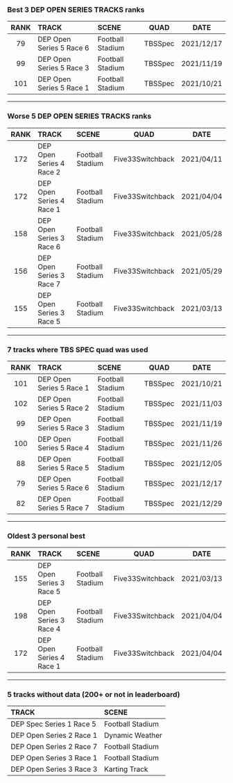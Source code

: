 ### Best 3 DEP OPEN SERIES TRACKS ranks
|RANK|TRACK|SCENE|QUAD|DATE|
|:---:|:---|:---|:---:|:---:|
|79|DEP Open Series 5 Race 6|Football Stadium|TBSSpec|2021/12/17|
|99|DEP Open Series 5 Race 3|Football Stadium|TBSSpec|2021/11/19|
|101|DEP Open Series 5 Race 1|Football Stadium|TBSSpec|2021/10/21|
---
### Worse 5 DEP OPEN SERIES TRACKS ranks
|RANK|TRACK|SCENE|QUAD|DATE|
|:---:|:---|:---|:---:|:---:|
|172|DEP Open Series 4 Race 2|Football Stadium|Five33Switchback|2021/04/11|
|172|DEP Open Series 4 Race 1|Football Stadium|Five33Switchback|2021/04/04|
|158|DEP Open Series 3 Race 6|Football Stadium|Five33Switchback|2021/05/28|
|156|DEP Open Series 3 Race 7|Football Stadium|Five33Switchback|2021/05/29|
|155|DEP Open Series 3 Race 5|Football Stadium|Five33Switchback|2021/03/13|
---
### 7 tracks where TBS SPEC quad was used
|RANK|TRACK|SCENE|QUAD|DATE|
|:---:|:---|:---|:---:|:---:|
|101|DEP Open Series 5 Race 1|Football Stadium|TBSSpec|2021/10/21|
|102|DEP Open Series 5 Race 2|Football Stadium|TBSSpec|2021/11/03|
|99|DEP Open Series 5 Race 3|Football Stadium|TBSSpec|2021/11/19|
|100|DEP Open Series 5 Race 4|Football Stadium|TBSSpec|2021/11/26|
|88|DEP Open Series 5 Race 5|Football Stadium|TBSSpec|2021/12/05|
|79|DEP Open Series 5 Race 6|Football Stadium|TBSSpec|2021/12/17|
|82|DEP Open Series 5 Race 7|Football Stadium|TBSSpec|2021/12/29|
---
### Oldest 3 personal best
|RANK|TRACK|SCENE|QUAD|DATE|
|:---:|:---|:---|:---:|:---:|
|155|DEP Open Series 3 Race 5|Football Stadium|Five33Switchback|2021/03/13|
|198|DEP Open Series 3 Race 4|Football Stadium|Five33Switchback|2021/04/04|
|172|DEP Open Series 4 Race 1|Football Stadium|Five33Switchback|2021/04/04|
---
### 5 tracks without data (200+ or not in leaderboard)
|TRACK|SCENE|
|:---|:---|
|DEP Spec Series 1 Race 5|Football Stadium|
|DEP Open Series 2 Race 1|Dynamic Weather|
|DEP Open Series 2 Race 7|Football Stadium|
|DEP Open Series 3 Race 1|Football Stadium|
|DEP Open Series 3 Race 3|Karting Track|

